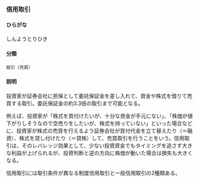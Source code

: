 <div style="display:none;">

## [あ行](securities-terms?id=あ行)
## [か行](securities-terms?id=か行)
## [さ行](securities-terms?id=さ行)

</div>

### 信用取引

#### ひらがな

しんようとりひき

#### 分類

`取引（売買）`

#### 説明

投資家が証券会社に担保として委託保証金を差し入れて、資金や株式を借りて売買する取引。委託保証金の約3.3倍の取引まで可能となる。
 
例えば、投資家が「株式を買付けたいが、十分な資金が手元にない」、「株価が値下がりしそうなので空売りをしたいが、株式を持っていない」といった場合などに、投資家が株式の売買を行えるよう証券会社が買付代金を立て替えたり（＝融資）、株式を貸し付けたり（＝貸株）して、売買取引を行うことをいう。信用取引は、そのレバレッジ効果として、少ない投資資金でもタイミングを逃さず大きな利益が上げられるが、投資判断と逆の方向に株価が動いた場合は損失も大きくなる。
 
信用取引には取引条件が異なる制度信用取引と一般信用取引の2種類ある。

<div style="display:none;">

## [た行](securities-terms?id=た行)
## [な行](securities-terms?id=な行)
## [は行](securities-terms?id=は行)
## [ま行](securities-terms?id=ま行)
## [や行](securities-terms?id=や行)
## [ら行](securities-terms?id=ら行)
## [わ行](securities-terms?id=わ行)
## [英数字・記号](securities-terms?id=英数字・記号)

</div>

